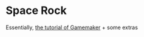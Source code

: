 # Space Rock

Essentially, [the tutorial of Gamemaker](https://gamemaker.io/en/tutorials/make-arcade-space-shooter) + some extras
